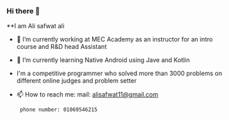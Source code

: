 ### Hi there 👋


**I am Ali safwat ali


- 🔭 I’m currently working at MEC Academy as an instructor for an intro course and  R&D head Assistant
- 🌱 I’m currently learning Native Android using Jave and Kotlin 
- I'm a competitive programmer who solved more than 3000 problems on different online judges and problem setter
- 📫 How to reach me:
       mail: alisafwat11@gmail.com
  
       phone number: 01069546215

